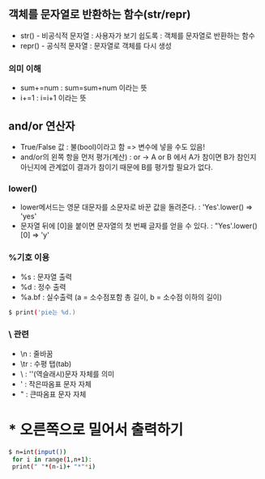 ## 객체를 문자열로 반환하는 함수(str/repr)
- str() - 비공식적 문자열 : 사용자가 보기 쉽도록
        : 객체를 문자열로 반환하는 함수
- repr() - 공식적 문자열 : 문자열로 객체를 다시 생성

### 의미 이해
- sum+=num : sum=sum+num 이라는 뜻
- i+=1 : i=i+1 이라는 뜻

## and/or 연산자
 - True/False 값 : 불(bool)이라고 함 => 변수에 넣을 수도 있음!
 - and/or의 왼쪽 항을 먼저 평가(계산)
    : or -> A or B 에서 A가 참이면 B가 참인지 아닌지에 관계없이 결과가 참이기 때문에 B를 평가할 필요가 없다.

### lower()
- lower메서드는 영문 대문자를 소문자로 바꾼 값을 돌려준다. 
        : 'Yes'.lower() => 'yes'
- 문자열 뒤에 [0]을 붙이면 문자열의 첫 번째 글자를 얻을 수 있다. 
        : "Yes'.lower()[0] => 'y'

### %기호 이용
- %s : 문자열 출력
- %d : 정수 출력
- %a.bf : 실수출력 (a = 소수점포함 총 길이, b = 소수점 이하의 길이)
```bash
$ print('pie는 %d.)
```



### \ 관련
 - \n : 줄바꿈
 - \tr : 수평 탭(tab)
 - \\ : '\'(역슬래시)문자 자체를 의미
 - \' : 작은따옴표 문자 자체
 - \" : 큰따옴표 문자 자체

 # * 오른쪽으로 밀어서 출력하기
 ```bash
 $ n=int(input())
  for i in range(1,n+1):
  print(" "*(n-i)+ "*"*i)
```
